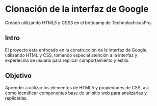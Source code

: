 # Clonación de la interfaz de Google
Creado utilizando HTML5 y CSS3 en el bottcamp de TechnolochicasPro.
## Intro
El proyecto esta enfocado en la construcción de la interfaz de Google, utilizando HTML y CSS, tomando especial atención a la interfaz y experiecnia de usuario para replicar comportamiento y estilo.
## Objetivo
Aprender a utilizar los elementos de HTML5 y propiedades de CSS, así como identificar componentes base de un sitio web para analizarlas y replicarlas.
